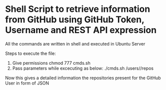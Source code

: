 # Shell Script to retrieve information from GitHub using GitHub Token, Username and REST API expression    
    
All the commands are written in shell and executed in Ubuntu Server  

Steps to execute the file:
 
1) Give permissions chmod 777 cmds.sh
2) Pass parameters while excecuting as below:
./cmds.sh <GitHub-Token> /users/<GitHub-Username>/repos
  
  
 Now this gives a detailed information the repositories present for the GitHub User in form of JSON

